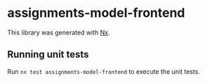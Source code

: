 # assignments-model-frontend

This library was generated with [Nx](https://nx.dev).

## Running unit tests

Run `nx test assignments-model-frontend` to execute the unit tests.
